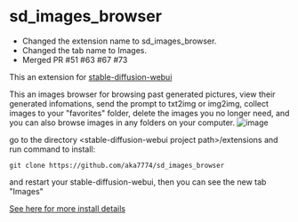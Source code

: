 # sd_images_browser

- Changed the extension name to sd_images_browser.
- Changed the tab name to Images.
- Merged PR #51 #63 #67 #73

This an extension for [stable-diffusion-webui](https://github.com/AUTOMATIC1111/stable-diffusion-webui)

This an images browser for browsing past generated pictures, view their generated infomations, send the prompt to txt2img or img2img, collect images to your "favorites" folder, delete the images you no longer need, and you can also browse images in any folders on your computer.
![image](https://s6.jpg.cm/2022/10/24/PJjuZt.png)

go to the directory \<stable-diffusion-webui project path\>/extensions and run command to install:

`git clone https://github.com/aka7774/sd_images_browser`

and restart your stable-diffusion-webui, then you can see the new tab "Images"

[See here for more install details](https://github.com/AUTOMATIC1111/stable-diffusion-webui/wiki/Extensions)
